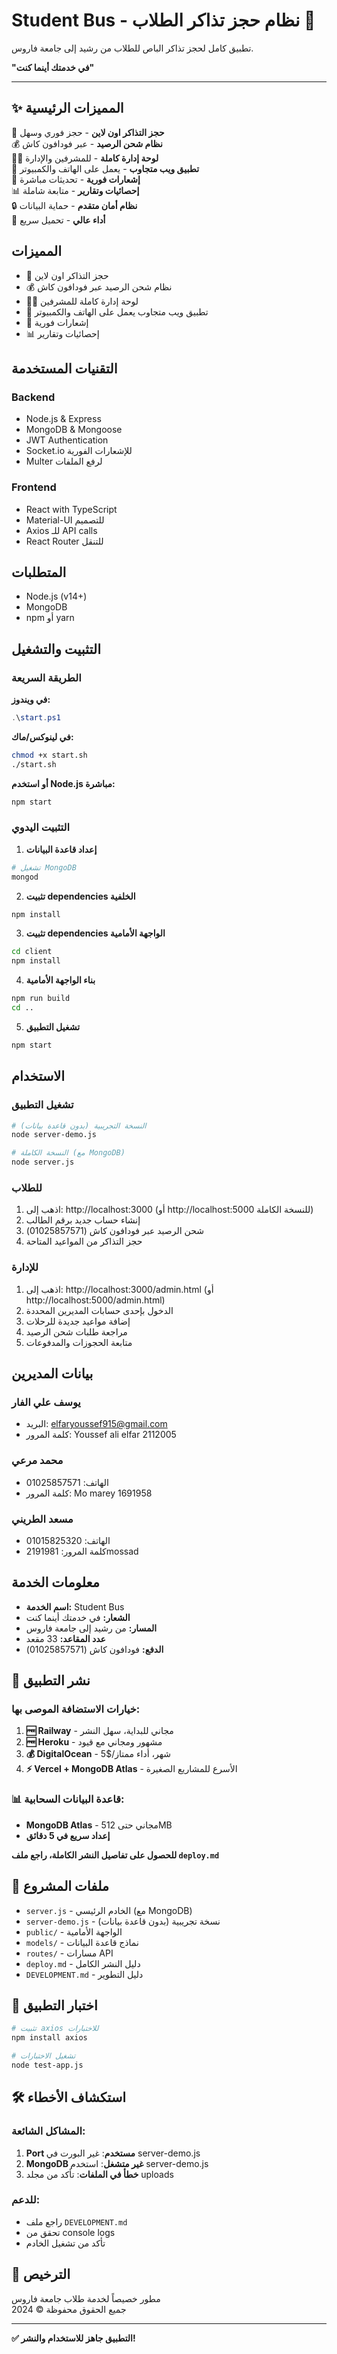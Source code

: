 # Student Bus - نظام حجز تذاكر الطلاب 🚌

تطبيق كامل لحجز تذاكر الباص للطلاب من رشيد إلى جامعة فاروس.

**"في خدمتك أينما كنت"**

---

## ✨ المميزات الرئيسية

🎫 **حجز التذاكر اون لاين** - حجز فوري وسهل  
💰 **نظام شحن الرصيد** - عبر فودافون كاش  
👨‍💼 **لوحة إدارة كاملة** - للمشرفين والإدارة  
📱 **تطبيق ويب متجاوب** - يعمل على الهاتف والكمبيوتر  
🔔 **إشعارات فورية** - تحديثات مباشرة  
📊 **إحصائيات وتقارير** - متابعة شاملة  
🔒 **نظام أمان متقدم** - حماية البيانات  
🚀 **أداء عالي** - تحميل سريع

## المميزات

- 🎫 حجز التذاكر اون لاين
- 💰 نظام شحن الرصيد عبر فودافون كاش
- 👨‍💼 لوحة إدارة كاملة للمشرفين
- 📱 تطبيق ويب متجاوب يعمل على الهاتف والكمبيوتر
- 🔔 إشعارات فورية
- 📊 إحصائيات وتقارير

## التقنيات المستخدمة

### Backend
- Node.js & Express
- MongoDB & Mongoose
- JWT Authentication
- Socket.io للإشعارات الفورية
- Multer لرفع الملفات

### Frontend
- React with TypeScript
- Material-UI للتصميم
- Axios للـ API calls
- React Router للتنقل

## المتطلبات

- Node.js (v14+)
- MongoDB
- npm أو yarn

## التثبيت والتشغيل

### الطريقة السريعة

**في ويندوز:**
```powershell
.\start.ps1
```

**في لينوكس/ماك:**
```bash
chmod +x start.sh
./start.sh
```

**أو استخدم Node.js مباشرة:**
```bash
npm start
```

### التثبيت اليدوي

1. **إعداد قاعدة البيانات**
```bash
# تشغيل MongoDB
mongod
```

2. **تثبيت dependencies الخلفية**
```bash
npm install
```

3. **تثبيت dependencies الواجهة الأمامية**
```bash
cd client
npm install
```

4. **بناء الواجهة الأمامية**
```bash
npm run build
cd ..
```

5. **تشغيل التطبيق**
```bash
npm start
```

## الاستخدام

### تشغيل التطبيق
```bash
# النسخة التجريبية (بدون قاعدة بيانات)
node server-demo.js

# النسخة الكاملة (مع MongoDB)
node server.js
```

### للطلاب
1. اذهب إلى: http://localhost:3000 (أو http://localhost:5000 للنسخة الكاملة)
2. إنشاء حساب جديد برقم الطالب
3. شحن الرصيد عبر فودافون كاش (01025857571)
4. حجز التذاكر من المواعيد المتاحة

### للإدارة
1. اذهب إلى: http://localhost:3000/admin.html (أو http://localhost:5000/admin.html)
2. الدخول بإحدى حسابات المديرين المحددة
3. إضافة مواعيد جديدة للرحلات
4. مراجعة طلبات شحن الرصيد
5. متابعة الحجوزات والمدفوعات

## بيانات المديرين

### يوسف علي الفار
- البريد: elfaryoussef915@gmail.com
- كلمة المرور: Youssef ali elfar 2112005

### محمد مرعي
- الهاتف: 01025857571
- كلمة المرور: Mo marey 1691958

### مسعد الطريني
- الهاتف: 01015825320
- كلمة المرور: 2191981mossad

## معلومات الخدمة

- **اسم الخدمة:** Student Bus
- **الشعار:** في خدمتك أينما كنت
- **المسار:** من رشيد إلى جامعة فاروس
- **عدد المقاعد:** 33 مقعد
- **الدفع:** فودافون كاش (01025857571)

## 🚀 نشر التطبيق

### خيارات الاستضافة الموصى بها:

1. **🆓 Railway** - مجاني للبداية، سهل النشر
2. **🆓 Heroku** - مشهور ومجاني مع قيود
3. **💰 DigitalOcean** - 5$/شهر، أداء ممتاز
4. **⚡ Vercel + MongoDB Atlas** - الأسرع للمشاريع الصغيرة

### 📊 قاعدة البيانات السحابية:
- **MongoDB Atlas** - مجاني حتى 512MB
- **إعداد سريع في 5 دقائق**

**للحصول على تفاصيل النشر الكاملة، راجع ملف `deploy.md`**

## 📁 ملفات المشروع

- `server.js` - الخادم الرئيسي (مع MongoDB)
- `server-demo.js` - نسخة تجريبية (بدون قاعدة بيانات)
- `public/` - الواجهة الأمامية
- `models/` - نماذج قاعدة البيانات
- `routes/` - مسارات API
- `deploy.md` - دليل النشر الكامل
- `DEVELOPMENT.md` - دليل التطوير

## 🧪 اختبار التطبيق

```bash
# تثبيت axios للاختبارات
npm install axios

# تشغيل الاختبارات
node test-app.js
```

## 🛠️ استكشاف الأخطاء

### المشاكل الشائعة:
1. **Port مستخدم**: غير البورت في server-demo.js
2. **MongoDB غير متشغل**: استخدم server-demo.js
3. **خطأ في الملفات**: تأكد من مجلد uploads

### للدعم:
- راجع ملف `DEVELOPMENT.md`
- تحقق من console logs
- تأكد من تشغيل الخادم

## 📄 الترخيص

مطور خصيصاً لخدمة طلاب جامعة فاروس  
جميع الحقوق محفوظة © 2024

---

**✅ التطبيق جاهز للاستخدام والنشر!**